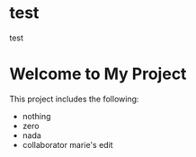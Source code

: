 # test

test

# Welcome to My Project

This project includes the following:
+ nothing
+ zero
+ nada
+ collaborator marie's edit

